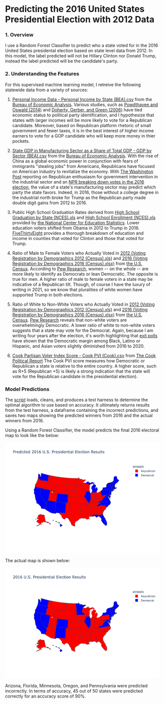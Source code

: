 # Predicting the 2016 United States Presidential Election with 2012 Data

### 1. Overview 

I use a Random Forest Classifier to predict who a state voted for in the 2016 United States presidental election based on state level data from 2012. In this model, the label predicted will not be Hillary Clinton nor Donald Trump, instead the label predicted will be the candidate's party. 

### 2. Understanding the Features 

For this supervised machine learning model, I retreive the following statewide data from a variety of sources:

1. [Personal Income Data - Personal Income by State (BEA).csv](https://github.com/danielbchen/predicting-2016-election/blob/main/Personal%20Income%20by%20State%20(BEA).csv) from the [Bureau of Economic Analysis](https://www.bea.gov/data/income-saving/personal-income). Various studies, such as [Powdthavee and Oswald (2014)](http://www.andrewoswald.com/docs/SentVotingLottery12014PowdthaveeOs.pdf) and [Doherty, Gerber, and Green (2006)](https://www.jstor.org/stable/3792457?seq=1) have tied economic status to political party identification, and I hypothesize that states with larger incomes will be more likely to vote for a Republican candidate. Moreover, based on Republican platform rhetoric of small government and fewer taxes, it is in the best interest of higher income earners to vote for a GOP candidate who will keep more money in thier pockets. 

2. [State GDP in Manufacturing Sector as a Share of Total GDP - GDP by Sector (BEA).csv](https://github.com/danielbchen/predicting-2016-election/blob/main/GDP%20by%20Sector%20(BEA).csv) from the [Bureau of Economic Analysis](https://apps.bea.gov/iTable/iTable.cfm?reqid=70&step=1&isuri=1). With the rise of China as a global economic power in conjunction with fears of immigrants "stealing jobs" from Americans, Republicans have focused on American industry to revitalize the economy. With [The Washington Post](https://www.washingtonpost.com/business/2020/08/26/republicans-favor-industrial-policy/) reporting on Republican enthusiasm for government intervention in the industrial sector and an [NPR breaking down votes in the 2016 election](https://www.npr.org/2016/11/12/501848636/7-reasons-donald-trump-won-the-presidential-election), the value of a state's manufacturing sector may predict which party the state favors. Indeed, in 2016, those without a college degree in the industrial north broke for Trump as the Republican party made double digit gains from 2012 to 2016.

3. Public High School Graduation Rates derived from [High School Graduation by State (NCES).xls](https://github.com/danielbchen/predicting-2016-election/blob/main/High%20School%20Graduation%20by%20State%20(NCES).xls) and [High School Enrollment (NCES).xls](https://github.com/danielbchen/predicting-2016-election/blob/main/High%20School%20Enrollment%20(NCES).xls) provided by [the National Center for Education Statistics](https://nces.ed.gov/programs/digest/d16/tables/dt16_219.20.asp). Lower education voters shifted from Obama in 2012 to Trump in 2016. [FiveThirtyEight](https://fivethirtyeight.com/features/education-not-income-predicted-who-would-vote-for-trump/) provides a thorough breakdown of education and income in counties that voted for Clinton and those that voted for Trump.

4. Ratio of Male to Female Voters who Actually Voted in [2012 (Voting Registration by Demographics 2012 (Census).xls)](https://github.com/danielbchen/predicting-2016-election/blob/main/Voting%20Registration%20by%20Demographics%202012%20(Census).xls) and [2016 (Voting Registration by Demographics 2016 (Census).xlsx)](https://github.com/danielbchen/predicting-2016-election/blob/main/Voting%20Registration%20by%20Demographics%202016%20(Census).xlsx) from [the U.S. Census](https://www.census.gov/topics/public-sector/voting/data/tables.html). According to [Pew Research](https://www.pewresearch.org/fact-tank/2020/08/18/men-and-women-in-the-u-s-continue-to-differ-in-voter-turnout-rate-party-identification/), women -- on the whole -- are more likely to identify as Democrats or lean Democratic. The opposite is true for men. A higher ratio of male to female voters in a state may be indicative of a Republican tilt. Though, of course I have the luxury of writing in 2021, so we know that pluralities of white women have supported Trump in both elections.  

5. Ratio of White to Non-White Voters who Actually Voted in [2012 (Voting Registration by Demographics 2012 (Census).xls)](https://github.com/danielbchen/predicting-2016-election/blob/main/Voting%20Registration%20by%20Demographics%202012%20(Census).xls) and [2016 (Voting Registration by Demographics 2016 (Census).xlsx)](https://github.com/danielbchen/predicting-2016-election/blob/main/Voting%20Registration%20by%20Demographics%202016%20(Census).xlsx) from [the U.S. Census](https://www.census.gov/topics/public-sector/voting/data/tables.html). [Pew Research](https://www.pewresearch.org/politics/2018/03/20/1-trends-in-party-affiliation-among-demographic-groups/) reveals that non-white voters are overwhelmingly Democratic. A lower ratio of white to non-white voters suggests that a state may vote for the Democrat. Again, because I am writing four years after the election, it's worth highlighting that [exit polls](https://www.brookings.edu/research/2020-exit-polls-show-a-scrambling-of-democrats-and-republicans-traditional-bases/) have shown that the Democratic margin among Black, Latino or Hispanic, and Asian voters slightly diminished from 2016 to 2020. 

6. [Cook Partisan Voter Index Score - Cook PVI (Cook).csv](https://github.com/danielbchen/predicting-2016-election/blob/main/Cook%20PVI%20(Cook).csv) from [The Cook Political Report](https://docs.google.com/spreadsheets/d/1D-edaVHTnZNhVU840EPUhz3Cgd7m39Urx7HM8Pq6Pus/edit#gid=29622862) The Cook PVI score measures how Democratic or Republican a state is relative to the entire country. A higher score, such as R+5 (Republican +5) is likely a strong indication that the state will vote for the Republican candidate in the presidential election).

### Model Predictions

The [script](https://github.com/danielbchen/predicting-2016-election/blob/main/main.py) loads, cleans, and produces a test harness to determine the optimal algorithm to use based on accuracy. It ultimately returns results from the test harness, a dataframe containing the incorrect predictions, and saves two maps showing the predicted winners from 2016 and the actual winners from 2016. 

Using a Random Forest Classifier, the model predicts the final 2016 electoral map to look like the below:

![Map of Election Predictions](https://github.com/danielbchen/predicting-2016-election/blob/main/Predicted%202016%20U.S.%20Presidential%20Election%20Results.png)

The actual map is shown below:

![Actual Map of Election Outcomes](https://github.com/danielbchen/predicting-2016-election/blob/main/2016%20U.S.%20Presidential%20Election%20Results.png)

Arizona, Florida, Minnesota, Oregon, and Pennsylvania were predicted incorrectly. In terms of accuracy, 45 out of 50 states were predicted correctly for an accuracy score of 90%. 

